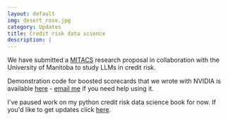 ```yaml
---
layout: default
img: desert_rose.jpg
category: Updates
title: Credit risk data science
description: |
---
```

  We have submitted a [MITACS](https://www.mitacs.ca/en/programs/accelerate) research proposal in collaboration with the University of Manitoba to study LLMs in credit risk.

  Demonstration code for boosted scorecards that we wrote with NVIDIA is available [here](https://github.com/rapidsai-community/showcase/tree/main/event_notebooks/GTC_2021/credit_scorecard) - [email me](mailto:paul.edwards@semiformal.net) if you need help using it.

  I've paused work on my python credit risk data science book for now. If you'd like to get updates click [here](https://semiformal.us6.list-manage.com/subscribe/post?u=3cb64c2d50083841e15e976a9&id=d2349c4597).
